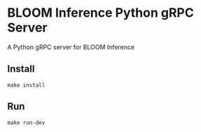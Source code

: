 
# BLOOM Inference Python gRPC Server

A Python gRPC server for BLOOM Inference

## Install

```shell
make install
```

## Run

```shell
make run-dev
```
